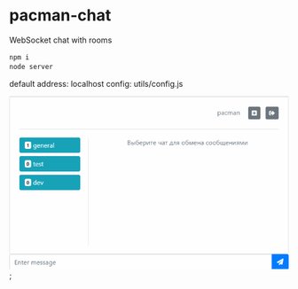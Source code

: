 # pacman-chat

WebSocket chat with rooms

```bash
npm i
node server
```
default address: localhost
config: utils/config.js

![GitHub Logo](/screenshots/pacman-chat.gif);
